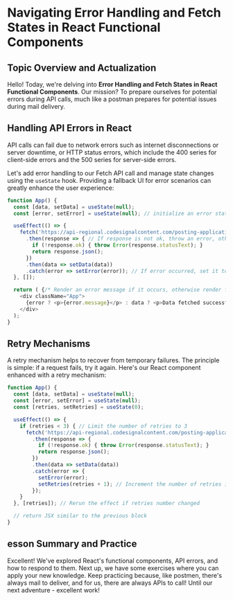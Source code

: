 # Navigating Error Handling and Fetch States in React Functional Components

## Topic Overview and Actualization
Hello! Today, we're delving into **Error Handling and Fetch States in React Functional Components**. Our mission? To prepare ourselves for potential errors during API calls, much like a postman prepares for potential issues during mail delivery.

## Handling API Errors in React
API calls can fail due to network errors such as internet disconnections or server downtime, or HTTP status errors, which include the 400 series for client-side errors and the 500 series for server-side errors.

Let's add error handling to our Fetch API call and manage state changes using the `useState` hook. Providing a fallback UI for error scenarios can greatly enhance the user experience:

```javaScript
function App() {
  const [data, setData] = useState(null);
  const [error, setError] = useState(null); // initialize an error state

  useEffect(() => {
    fetch('https://api-regional.codesignalcontent.com/posting-application-2/posts/')
      .then(response => { // If response is not ok, throw an error, otherwise parse the data to JSON
        if (!response.ok) { throw Error(response.statusText); }
        return response.json();
      })
      .then(data => setData(data))
      .catch(error => setError(error)); // If error occurred, set it to state
  }, []);

  return ( {/* Render an error message if it occurs, otherwise render fetched data or loading message */}
    <div className="App">
      {error ? <p>{error.message}</p> : data ? <p>Data fetched successfully!</p> : 'Loading...'}
    </div>
  );
}
```

## Retry Mechanisms
A retry mechanism helps to recover from temporary failures. The principle is simple: if a request fails, try it again. Here's our React component enhanced with a retry mechanism:

```javaScript
function App() {
  const [data, setData] = useState(null);
  const [error, setError] = useState(null);
  const [retries, setRetries] = useState(0);

  useEffect(() => {
    if (retries < 3) { // Limit the number of retries to 3
      fetch('https://api-regional.codesignalcontent.com/posting-application-2/posts/')
        .then(response => {
          if (!response.ok) { throw Error(response.statusText); }
          return response.json();
        })
        .then(data => setData(data))
        .catch(error => {
          setError(error);
          setRetries(retries + 1); // Increment the number of retries if an error occurs
        });
    }
  }, [retries]); // Rerun the effect if retries number changed

  // return JSX similar to the previous block
}
```

## esson Summary and Practice
Excellent! We've explored React's functional components, API errors, and how to respond to them. Next up, we have some exercises where you can apply your new knowledge. Keep practicing because, like postmen, there's always mail to deliver, and for us, there are always APIs to call! Until our next adventure - excellent work!
